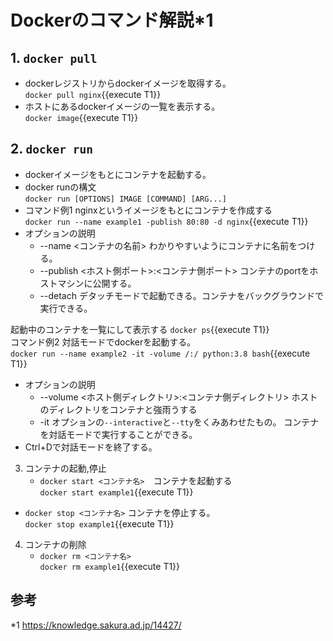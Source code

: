 # Dockerのコマンド解説*1

## 1. `docker pull`
- dockerレジストリからdockerイメージを取得する。  
`docker pull nginx`{{execute T1}}  
- ホストにあるdockerイメージの一覧を表示する。  
`docker image`{{execute T1}}

## 2. `docker run`
- dockerイメージをもとにコンテナを起動する。 
- docker runの構文  
    `docker run [OPTIONS] IMAGE [COMMAND] [ARG...]`
- コマンド例1
nginxというイメージをもとにコンテナを作成する  
`docker run --name example1 -publish 80:80 -d nginx`{{execute T1}}
- オプションの説明
  - --name <コンテナの名前> わかりやすいようにコンテナに名前をつける。
  - --publish <ホスト側ポート>:<コンテナ側ポート> コンテナのportをホストマシンに公開する。
  - --detach デタッチモードで起動できる。コンテナをバックグラウンドで実行できる。
  
起動中のコンテナを一覧にして表示する
`docker ps`{{execute T1}}  
コマンド例2
対話モードでdockerを起動する。  
`docker run --name example2 -it -volume /:/ python:3.8 bash`{{execute T1}}
- オプションの説明
  - --volume <ホスト側ディレクトリ>:<コンテナ側ディレクトリ>
   ホストのディレクトリをコンテナと強雨うする
  - -it オプションの`--interactive`と`--tty`をくみあわせたもの。
    コンテナを対話モードで実行することができる。
- Ctrl+Dで対話モードを終了する。
3. コンテナの起動,停止
   - `docker start <コンテナ名>`　コンテナを起動する   
  `docker start example1`{{execute T1}}
  - `docker stop <コンテナ名>` コンテナを停止する。  
  `docker stop example1`{{execute T1}}
4. コンテナの削除  
   - `docker rm <コンテナ名>`  
  `docker rm example1`{{execute T1}}



## 参考
*1 https://knowledge.sakura.ad.jp/14427/